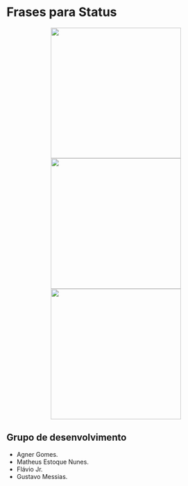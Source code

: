 # Frases para Status


<p align="center">
    <img src="https://scontent.fcpq4-1.fna.fbcdn.net/v/t1.0-9/75223793_123338199088363_3077351527942193152_n.png?_nc_cat=111&_nc_oc=AQktbNGFRGR8QVHdyL7gCDhNmOcCKB4OY1fP54vHChmDSgnDB2v77l_2DlD5j62518s&_nc_ht=scontent.fcpq4-1.fna&oh=668857f6a17cb462903dd5e83ecc8813&oe=5E4E2001" width="300"/>
    <img src="https://scontent.fcpq4-1.fna.fbcdn.net/v/t1.0-9/74567070_123338189088364_1888713315819978752_n.png?_nc_cat=101&_nc_oc=AQnmgBBergXvA_-58qQomD6jrQBzmrhGzw3DirzIf1Rn7YxIFiMDohwjm3tIL9OAc7I&_nc_ht=scontent.fcpq4-1.fna&oh=9a66fadac7617bed9a82db1f18dbc701&oe=5E5A83E1" width="300"/>
    <img src="https://scontent.fcpq4-1.fna.fbcdn.net/v/t1.0-9/75380227_123338229088360_1670280783908044800_n.png?_nc_cat=110&_nc_oc=AQn_lS1C8j1gecHyej-kVYfdCCBxq6cJH_neyanY70UwoAlNcUMxciie2CGy9UgpzQQ&_nc_ht=scontent.fcpq4-1.fna&oh=4f2373cb134122a2a0506f61eba50a4a&oe=5E51A3DD" width="300"/>
</p>

## Grupo de desenvolvimento

- Agner Gomes.
- Matheus Estoque Nunes.
- Flávio Jr.
- Gustavo Messias.






